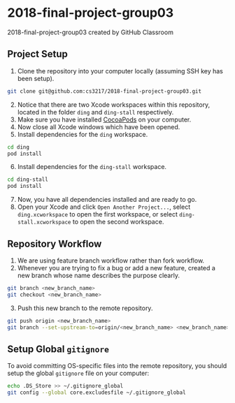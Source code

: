 # 2018-final-project-group03
2018-final-project-group03 created by GitHub Classroom

## Project Setup

1. Clone the repository into your computer locally (assuming SSH key has been setup).
```bash
git clone git@github.com:cs3217/2018-final-project-group03.git
```
2. Notice that there are two Xcode workspaces within this repository, located in the folder `ding` and `ding-stall` respectively.
3. Make sure you have installed [CocoaPods](https://cocoapods.org) on your computer.
4. Now close all Xcode windows which have been opened.
5. Install dependencies for the `ding` workspace.
```bash
cd ding
pod install
```
6. Install dependencies for the `ding-stall` workspace.
```bash
cd ding-stall
pod install
```
7. Now, you have all dependencies installed and are ready to go.
8. Open your Xcode and click `Open Another Project...`, select `ding.xcworkspace` to open the first workspace, or select `ding-stall.xcworkspace` to open the second workspace.

## Repository Workflow

1. We are using feature branch workflow rather than fork workflow.
2. Whenever you are trying to fix a bug or add a new feature, created a new branch whose name describes the purpose clearly.
```bash
git branch <new_branch_name>
git checkout <new_branch_name>
```
3. Push this new branch to the remote repository.
```bash
git push origin <new_branch_name>
git branch --set-upstream-to=origin/<new_branch_name> <new_branch_name>
```

## Setup Global `gitignore`

To avoid committing OS-specific files into the remote repository, you should setup the global `gitignore` file on your computer:
```bash
echo .DS_Store >> ~/.gitignore_global
git config --global core.excludesfile ~/.gitignore_global
```
